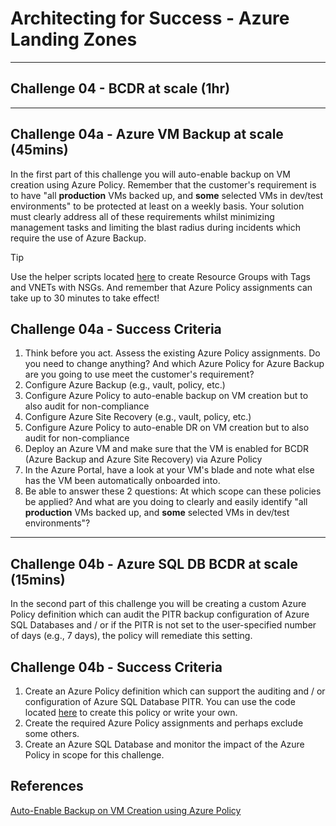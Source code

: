 # Architecting for Success - Azure Landing Zones

---

## Challenge 04 - BCDR at scale (1hr)

---

## Challenge 04a - Azure VM Backup at scale (45mins)

In the first part of this challenge you will auto-enable backup on VM creation using Azure Policy. Remember that the customer's requirement is to have "all **production** VMs backed up, and **some** selected VMs in dev/test environments" to be protected at least on a weekly basis. Your solution must clearly address all of these requirements whilst minimizing management tasks and limiting the blast radius during incidents which require the use of Azure Backup.

> [!TIP]
> Use the helper scripts located [here](./../scripts) to create Resource Groups with Tags and VNETs with NSGs. And remember that Azure Policy assignments can take up to 30 minutes to take effect!

## Challenge 04a - Success Criteria

1. Think before you act. Assess the existing Azure Policy assignments. Do you need to change anything? And which Azure Policy for Azure Backup are you going to use meet the customer's requirement?
2. Configure Azure Backup (e.g., vault, policy, etc.)
3. Configure Azure Policy to auto-enable backup on VM creation but to also audit for non-compliance
4. Configure Azure Site Recovery (e.g., vault, policy, etc.)
5. Configure Azure Policy to auto-enable DR on VM creation but to also audit for non-compliance
6. Deploy an Azure VM and make sure that the VM is enabled for BCDR (Azure Backup and Azure Site Recovery) via Azure Policy
7. In the Azure Portal, have a look at your VM's blade and note what else has the VM been automatically onboarded into.
8. Be able to answer these 2 questions: At which scope can these policies be applied? And what are you doing to clearly and easily identify "all **production** VMs backed up, and **some** selected VMs in dev/test environments"?

---

## Challenge 04b - Azure SQL DB BCDR at scale (15mins)

In the second part of this challenge you will be creating a custom Azure Policy definition which can audit the PITR backup configuration of Azure SQL Databases and / or if the PITR is not set to the user-specified number of days (e.g., 7 days), the policy will remediate this setting.

## Challenge 04b - Success Criteria

1. Create an Azure Policy definition which can support the auditing and / or configuration of Azure SQL Database PITR. You can use the code located [here](https://raw.githubusercontent.com/jonathan-vella/scripts-and-policies/master/Azure%20Policy/Deploy%20Azure%20SQL%20DB%20ShortTerm%20Backup.json) to create this policy or write your own.
2. Create the required Azure Policy assignments and perhaps exclude some others.
3. Create an Azure SQL Database and monitor the impact of the Azure Policy in scope for this challenge.

## References

[Auto-Enable Backup on VM Creation using Azure Policy](https://learn.microsoft.com/en-us/azure/backup/backup-azure-auto-enable-backup)
